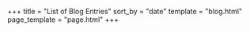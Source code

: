 +++
title = "List of Blog Entries"
sort_by = "date"
template = "blog.html"
page_template = "page.html"
+++